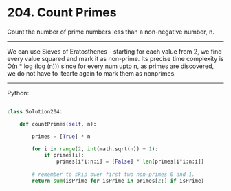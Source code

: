 # 204. Count Primes

Count the number of prime numbers less than a non-negative number, n.

---

We can use Sieves of Eratosthenes - starting for each value from 2, we find
every value squared and mark it as non-prime. Its precise time complexity is
O(n * log (log (n))) since for every num upto n, as primes are discovered, we
do not have to itearte again to mark them as nonprimes.

---

Python:

```python

class Solution204:

    def countPrimes(self, n):

        primes = [True] * n

        for i in range(2, int(math.sqrt(n)) + 1):
            if primes[i]:
                primes[i*i:n:i] = [False] * len(primes[i*i:n:i])
        
        # remember to skip over first two non-primes 0 and 1.
        return sum(isPrime for isPrime in primes[2:] if isPrime)

```
